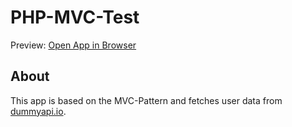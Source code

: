 # PHP-MVC-Test

Preview: [Open App in Browser](https://php-mvc-test.herokuapp.com/)

## About
This app is based on the MVC-Pattern and fetches user data from [dummyapi.io](https://dummyapi.io/).